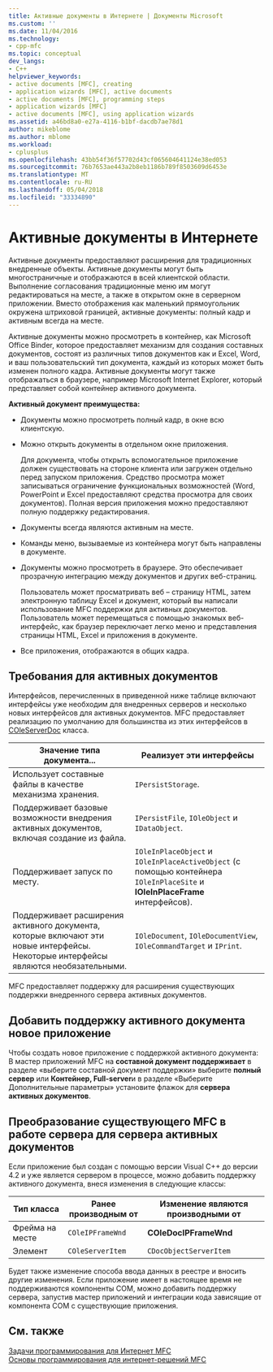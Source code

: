 ```yaml
---
title: Активные документы в Интернете | Документы Microsoft
ms.custom: ''
ms.date: 11/04/2016
ms.technology:
- cpp-mfc
ms.topic: conceptual
dev_langs:
- C++
helpviewer_keywords:
- active documents [MFC], creating
- application wizards [MFC], active documents
- active documents [MFC], programming steps
- application wizards [MFC]
- active documents [MFC], using application wizards
ms.assetid: a46bd8a0-e27a-4116-b1bf-dacdb7ae78d1
author: mikeblome
ms.author: mblome
ms.workload:
- cplusplus
ms.openlocfilehash: 43bb54f36f57702d43cf065604641124e38ed053
ms.sourcegitcommit: 76b7653ae443a2b8eb1186b789f8503609d6453e
ms.translationtype: MT
ms.contentlocale: ru-RU
ms.lasthandoff: 05/04/2018
ms.locfileid: "33334890"
---
```

# <a name="active-documents-on-the-internet"></a>Активные документы в Интернете
Активные документы предоставляют расширения для традиционных внедренные объекты. Активные документы могут быть многостраничные и отображаются в всей клиентской области. Выполнение согласования традиционные меню им могут редактироваться на месте, а также в открытом окне в серверном приложении. Вместо отображения как маленький прямоугольник окружена штриховой границей, активные документы: полный кадр и активным всегда на месте.  
  
 Активные документы можно просмотреть в контейнер, как Microsoft Office Binder, которое предоставляет механизм для создания составных документов, состоят из различных типов документов как и Excel, Word, и ваш пользовательский тип документа, каждый из которых может быть изменен полного кадра. Активные документы могут также отображаться в браузере, например Microsoft Internet Explorer, который представляет собой контейнер активного документа.  
  
 **Активный документ преимущества:**  
  
-   Документы можно просмотреть полный кадр, в окне всю клиентскую.  
  
-   Можно открыть документы в отдельном окне приложения.  
  
     Для документа, чтобы открыть вспомогательное приложение должен существовать на стороне клиента или загружен отдельно перед запуском приложения. Средство просмотра может записываться ограничение функциональных возможностей (Word, PowerPoint и Excel предоставляют средства просмотра для своих документов). Полная версия приложения можно предоставляют полную поддержку редактирования.  
  
-   Документы всегда являются активным на месте.  
  
-   Команды меню, вызываемые из контейнера могут быть направлены в документе.  
  
-   Документы можно просмотреть в браузере. Это обеспечивает прозрачную интеграцию между документов и других веб-страниц.  
  
     Пользователь может просматривать веб – страницу HTML, затем электронную таблицу Excel и документ, который вы написали использование MFC поддержки для активных документов. Пользователь может перемещаться с помощью знакомых веб-интерфейс, как браузер переключает легко меню и представления страницы HTML, Excel и приложения в документе.  
  
-   Все приложения, отображаются в общих кадра.  
  
## <a name="requirements-for-active-documents"></a>Требования для активных документов  
 Интерфейсов, перечисленных в приведенной ниже таблице включают интерфейсы уже необходим для внедренных серверов и несколько новых интерфейсов для активных документов. MFC предоставляет реализацию по умолчанию для большинства из этих интерфейсов в [COleServerDoc](../mfc/reference/coleserverdoc-class.md) класса.  
  
|Значение типа документа...|Реализует эти интерфейсы|  
|-------------------------|---------------------------------|  
|Использует составные файлы в качестве механизма хранения.|`IPersistStorage`.|  
|Поддерживает базовые возможности внедрения активных документов, включая создание из файла.|`IPersistFile`, `IOleObject` и `IDataObject`.|  
|Поддерживает запуск по месту.|`IOleInPlaceObject` и `IOleInPlaceActiveObject` (с помощью контейнера `IOleInPlaceSite` и **IOleInPlaceFrame** интерфейсов).|  
|Поддерживает расширения активного документа, которые включают эти новые интерфейсы. Некоторые интерфейсы являются необязательными.|`IOleDocument`, `IOleDocumentView`, `IOleCommandTarget` и `IPrint`.|  
  
 MFC предоставляет поддержку для расширения существующих поддержки внедренного сервера активных документов.  
  
## <a name="add-active-document-support-to-a-new-application"></a>Добавить поддержку активного документа новое приложение  
 Чтобы создать новое приложение с поддержкой активного документа: В мастер приложений MFC на **составной документ поддерживает** в разделе «выберите составной документ поддержки» выберите **полный сервер** или  **Контейнер, Full-server**и в разделе «Выберите Дополнительные параметры» установите флажок для **сервера активных документов**.  
  
##  <a name="_core_convert_an_existing_mfc_in.2d.process_server_to_an_activex_document_server"></a> Преобразование существующего MFC в работе сервера для сервера активных документов  
 Если приложение был создан с помощью версии Visual C++ до версии 4.2 и уже является сервером в процессе, можно добавить поддержку активного документа, внеся изменения в следующие классы:  
  
|Тип класса|Ранее производным от|Изменение являются производными от|  
|----------------|---------------------------|---------------------------|  
|Фрейма на месте|`COleIPFrameWnd`|**COleDocIPFrameWnd**|  
|Элемент|`COleServerItem`|`CDocObjectServerItem`|  
  
 Будет также изменение способа ввода данных в реестре и вносить другие изменения. Если приложение имеет в настоящее время не поддерживаются компоненты COM, можно добавить поддержку сервера, запустив мастер приложений и интеграции кода зависящие от компонента COM с существующие приложения.  
  
## <a name="see-also"></a>См. также  
 [Задачи программирования для Интернет MFC](../mfc/mfc-internet-programming-tasks.md)   
 [Основы программирования для интернет-решений MFC](../mfc/mfc-internet-programming-basics.md)

